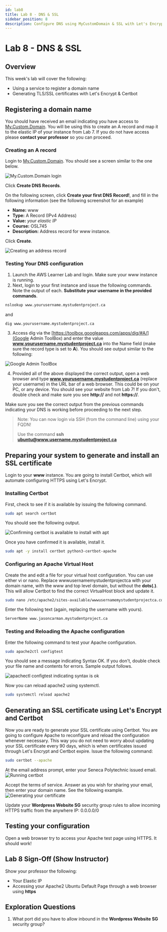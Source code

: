 ```yaml
---
id: lab8
title: Lab 8 - DNS & SSL
sidebar_position: 8
description: Configure DNS using MyCustomDomain & SSL with Let's Encrypt.
---
```


# Lab 8 - DNS & SSL

## Overview

This week's lab will cover the following:

- Using a service to register a domain name
- Generating TLS/SSL certificates with Let's Encrypt & Certbot

## Registering a domain name

You should have received an email indicating you have access to [My.Custom.Domain](https://mycustomdomain.senecapolytechnic.ca/). You will be using this to create an A record and map it to the elastic IP of your instance from Lab 7. If you do not have access please **contact your professor** so you can proceed.

### Creating an A record

Login to [My.Custom.Domain](https://mycustomdomain.senecapolytechnic.ca/). You should see a screen similar to the one below.

![My.Custom.Domain login](/img/my-custom-domain-login.png)

Click **Create DNS Records**.

On the following screen, click **Create your first DNS Record!**, and fill in the following information (see the following screenshot for an example)

- **Name:** www
- **Type:** A Record (IPv4 Address)
- **Value:** _your elastic IP_
- **Course:** OSL745
- **Description:** Address record for www instance.

Click **Create**.

![Creating an address record](/img/dns-a-record.png)

### Testing Your DNS configuration

1. Launch the AWS Learner Lab and login. Make sure your www instance is running.
1. Next, login to your first instance and issue the following commands. Note the output of each. **Substitute your username in the provided commands**.

```bash
nslookup www.yourusername.mystudentproject.ca
```

and

```bash
dig www.yourusername.mystudentproject.ca
```

3. Access dig via the [https://toolbox.googleapps.com/apps/dig/#A/](Google Admin ToolBox) and enter the value **www.yourusername.mystudentproject.ca** into the Name field (make sure the record type is set to **A**). You should see output similar to the following:

![Google Admin ToolBox](/img/google-admin-toolbox.png)

4. Provided all of the above displayed the correct output, open a web browser and type **www.yourusername.mystudentproject.ca** (replace your username) in the URL bar of a web browser. This could be on your PC, or any device. You should see your website from Lab 7! If you don't, double check and make sure you see **http://** and not **https://**.

Make sure you see the correct output from the previous commands indicating your DNS is working before proceeding to the next step.

> Note: You can now login via SSH (from the command line) using your FQDN! 
>
> Use the command **ssh ubuntu@www.username.mystudentproject.ca**

## Preparing your system to generate and install an SSL certificate

Login to your **www** instance. You are going to install Certbot, which will automate configuring HTTPS using Let's Encrypt.

### Installing Certbot

First, check to see if it is available by issuing the following command.

```bash
sudo apt search certbot
```

You should see the following output.

![Confirming certbot is available to install with apt](/img/apt-search-certbot.png)

Once you have confirmed it is available, install it.

```bash
sudo apt -y install certbot python3-certbot-apache
```

### Configuring an Apache Virtual Host

Create the and edit a file for your virtual host configuration. You can use either vi or nano. Replace wwwusernamemystudentprojectca with your domain name, with the www and top level domain, but without the **dots(.)**. This will allow Certbot to find the correct VirtualHost block and update it.

```bash
sudo nano /etc/apache2/sites-available/wwwusernamemystudentprojectca.conf
```

Enter the following text (again, replacing the username with yours).

```bash
ServerName www.jasoncarman.mystudentproject.ca
```

### Testing and Reloading the Apache configuration

Enter the following command to test your Apache configuration.

```bash
sudo apache2ctl configtest
```

You should see a message indicating Syntax OK. If you don't, double check your file name and contents for errors. Sample output follows.

![apachectl configtest indicating syntax is ok](/img/apache2-configtest.png)

Now you can reload apache2 using systemctl.

```bash
sudo systemctl reload apache2
```

## Generating an SSL certificate using Let's Encrypt and Certbot

Now you are ready to generate your SSL certificate using Certbot. You are going to configure Apache to reconfigure and reload the configuration whenever necessary. This way you do not need to worry about updating your SSL certificate every 90 days, which is when certificates issued through Let's Encrypt and Certbot expire. Issue the following command:

```bash
sudo certbot --apache
```

At the email address prompt, enter your Seneca Polytechnic issued email.
![Running certbot](/img/sudocertbotapache.png)

Accept the terms of service. Answer as you wish for sharing your email, then enter your domain name. See the following example.
![Generating your certificate](/img/certbotregister.png)

Update your **Wordpress Website SG** security group rules to allow incoming HTTPS traffic from the anywhere IP: 0.0.0.0/0

## Testing your configuration

Open a web browser try to access your Apache test page using HTTPS. It should work!

## Lab 8 Sign-Off (Show Instructor)

Show your professor the following:

- Your Elastic IP
- Accessing your Apache2 Ubuntu Default Page through a web browser using **https**

## Exploration Questions
1. What port did you have to allow inbound in the **Wordpress Website SG** security group?
